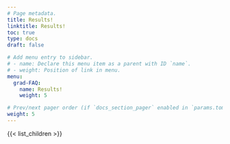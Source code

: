 ```yaml
---
# Page metadata.
title: Results!
linktitle: Results!
toc: true
type: docs
draft: false

# Add menu entry to sidebar.
# - name: Declare this menu item as a parent with ID `name`.
# - weight: Position of link in menu.
menu:
  grad-FAQ:
    name: Results!
    weight: 5

# Prev/next pager order (if `docs_section_pager` enabled in `params.toml`)
weight: 5
---
```


{{< list_children >}}
